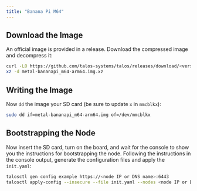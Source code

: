 ```yaml
---
title: "Banana Pi M64"
---
```


## Download the Image

An official image is provided in a release.
Download the compressed image and decompress it:

```bash
curl -LO https://github.com/talos-systems/talos/releases/download/<version>/metal-bananapi_m64-arm64.img.xz
xz -d metal-bananapi_m64-arm64.img.xz
```

## Writing the Image

Now `dd` the image your SD card (be sure to update `x` in `mmcblkx`):

```bash
sudo dd if=metal-bananapi_m64-arm64.img of=/dev/mmcblkx
```

## Bootstrapping the Node

Now insert the SD card, turn on the board, and wait for the console to show you the instructions for bootstrapping the node.
Following the instructions in the console output, generate the configuration files and apply the `init.yaml`:

```bash
talosctl gen config example https://<node IP or DNS name>:6443
talosctl apply-config --insecure --file init.yaml --nodes <node IP or DNS name>
```

